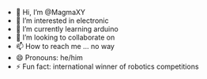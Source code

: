 - 👋 Hi, I’m @MagmaXY
- 👀 I’m interested in electronic
- 🌱 I’m currently learning arduino
- 💞️ I’m looking to collaborate on 
- 📫 How to reach me ... no way
- 😄 Pronouns: he/him
- ⚡ Fun fact: international winner of robotics competitions

<!---
MagmaXY/MagmaXY is a ✨ special ✨ repository because its `README.md` (this file) appears on your GitHub profile.
You can click the Preview link to take a look at your changes.
--->

